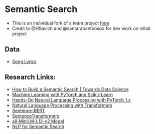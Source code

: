 

# Semantic Search

- This is an individual fork of a team project [here](https://github.com/santarabantoosoo/semantic_song_search)
- Credit to @HSavich and @santarabantoosoo for dev work on initial project

## Data

- [Song Lyrics](https://www.kaggle.com/datasets/nikhilnayak123/5-million-song-lyrics-dataset)

## Research Links:   

- [How to Build a Semantic Search | Towards Data Science](https://towardsdatascience.com/how-to-build-a-semantic-search-engine-with-transformers-and-faiss-dcbea307a0e8)
- [Machine Learning with PyTorch and Scikit-Learn](https://learning.oreilly.com/library/view/machine-learning-with/9781801819312/)
- [Hands-On Natural Language Processing with PyTorch 1.x](https://learning.oreilly.com/library/view/hands-on-natural-language/9781789802740/)
- [Natural Language Processing with Transformers](https://learning.oreilly.com/library/view/natural-language-processing/9781098136789/)
- [Sentence-BERT](https://arxiv.org/abs/1908.10084)
- [SentenceTransformers](https://www.sbert.net/index.html)
- [all-MiniLM-L12-v2 Model](https://huggingface.co/sentence-transformers/all-MiniLM-L12-v2)
- [NLP for Semantic Search](https://www.pinecone.io/learn/fine-tune-sentence-transformers-mnr/)
